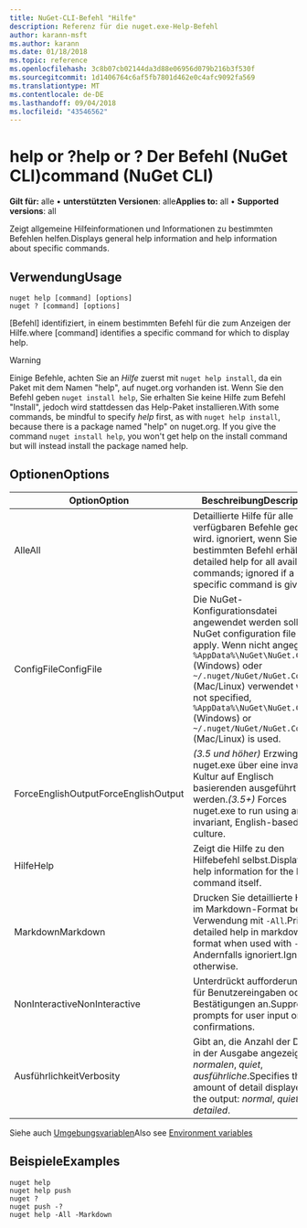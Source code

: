 ```yaml
---
title: NuGet-CLI-Befehl "Hilfe"
description: Referenz für die nuget.exe-Help-Befehl
author: karann-msft
ms.author: karann
ms.date: 01/18/2018
ms.topic: reference
ms.openlocfilehash: 3c8b07cb02144da3d88e06956d079b216b3f530f
ms.sourcegitcommit: 1d1406764c6af5fb7801d462e0c4afc9092fa569
ms.translationtype: MT
ms.contentlocale: de-DE
ms.lasthandoff: 09/04/2018
ms.locfileid: "43546562"
---
```

# <a name="help-or--command-nuget-cli"></a><span data-ttu-id="55041-103">help or ?</span><span class="sxs-lookup"><span data-stu-id="55041-103">help or ?</span></span> <span data-ttu-id="55041-104">Der Befehl (NuGet CLI)</span><span class="sxs-lookup"><span data-stu-id="55041-104">command (NuGet CLI)</span></span>

<span data-ttu-id="55041-105">**Gilt für:** alle &bullet; **unterstützten Versionen**: alle</span><span class="sxs-lookup"><span data-stu-id="55041-105">**Applies to:** all &bullet; **Supported versions**: all</span></span>

<span data-ttu-id="55041-106">Zeigt allgemeine Hilfeinformationen und Informationen zu bestimmten Befehlen helfen.</span><span class="sxs-lookup"><span data-stu-id="55041-106">Displays general help information and help information about specific commands.</span></span>

## <a name="usage"></a><span data-ttu-id="55041-107">Verwendung</span><span class="sxs-lookup"><span data-stu-id="55041-107">Usage</span></span>

```cli
nuget help [command] [options]
nuget ? [command] [options]
```

<span data-ttu-id="55041-108">[Befehl] identifiziert, in einem bestimmten Befehl für die zum Anzeigen der Hilfe.</span><span class="sxs-lookup"><span data-stu-id="55041-108">where [command] identifies a specific command for which to display help.</span></span>

> [!Warning]
> <span data-ttu-id="55041-109">Einige Befehle, achten Sie an *Hilfe* zuerst mit `nuget help install`, da ein Paket mit dem Namen "help", auf nuget.org vorhanden ist. Wenn Sie den Befehl geben `nuget install help`, Sie erhalten Sie keine Hilfe zum Befehl "Install", jedoch wird stattdessen das Help-Paket installieren.</span><span class="sxs-lookup"><span data-stu-id="55041-109">With some commands, be mindful to specify *help* first, as with `nuget help install`, because there is a package named "help" on nuget.org. If you give the command `nuget install help`, you won't get help on the install command but will instead install the package named help.</span></span>

## <a name="options"></a><span data-ttu-id="55041-110">Optionen</span><span class="sxs-lookup"><span data-stu-id="55041-110">Options</span></span>

| <span data-ttu-id="55041-111">Option</span><span class="sxs-lookup"><span data-stu-id="55041-111">Option</span></span> | <span data-ttu-id="55041-112">Beschreibung</span><span class="sxs-lookup"><span data-stu-id="55041-112">Description</span></span> |
| --- | --- |
| <span data-ttu-id="55041-113">Alle</span><span class="sxs-lookup"><span data-stu-id="55041-113">All</span></span> | <span data-ttu-id="55041-114">Detaillierte Hilfe für alle verfügbaren Befehle gedruckt wird. ignoriert, wenn Sie ein bestimmten Befehl erhält.</span><span class="sxs-lookup"><span data-stu-id="55041-114">Print detailed help for all available commands; ignored if a specific command is given.</span></span> |
| <span data-ttu-id="55041-115">ConfigFile</span><span class="sxs-lookup"><span data-stu-id="55041-115">ConfigFile</span></span> | <span data-ttu-id="55041-116">Die NuGet-Konfigurationsdatei angewendet werden soll.</span><span class="sxs-lookup"><span data-stu-id="55041-116">The NuGet configuration file to apply.</span></span> <span data-ttu-id="55041-117">Wenn nicht angegeben, `%AppData%\NuGet\NuGet.Config` (Windows) oder `~/.nuget/NuGet/NuGet.Config` (Mac/Linux) verwendet wird.</span><span class="sxs-lookup"><span data-stu-id="55041-117">If not specified, `%AppData%\NuGet\NuGet.Config` (Windows) or `~/.nuget/NuGet/NuGet.Config` (Mac/Linux) is used.</span></span>|
| <span data-ttu-id="55041-118">ForceEnglishOutput</span><span class="sxs-lookup"><span data-stu-id="55041-118">ForceEnglishOutput</span></span> | <span data-ttu-id="55041-119">*(3.5 und höher)*  Erzwingt nuget.exe über eine invariante Kultur auf Englisch basierenden ausgeführt werden.</span><span class="sxs-lookup"><span data-stu-id="55041-119">*(3.5+)* Forces nuget.exe to run using an invariant, English-based culture.</span></span> |
| <span data-ttu-id="55041-120">Hilfe</span><span class="sxs-lookup"><span data-stu-id="55041-120">Help</span></span> | <span data-ttu-id="55041-121">Zeigt die Hilfe zu den Hilfebefehl selbst.</span><span class="sxs-lookup"><span data-stu-id="55041-121">Displays help information for the help command itself.</span></span> |
| <span data-ttu-id="55041-122">Markdown</span><span class="sxs-lookup"><span data-stu-id="55041-122">Markdown</span></span> | <span data-ttu-id="55041-123">Drucken Sie detaillierte Hilfe im Markdown-Format bei Verwendung mit `-All`.</span><span class="sxs-lookup"><span data-stu-id="55041-123">Print detailed help in markdown format when used with `-All`.</span></span> <span data-ttu-id="55041-124">Andernfalls ignoriert.</span><span class="sxs-lookup"><span data-stu-id="55041-124">Ignored otherwise.</span></span> |
| <span data-ttu-id="55041-125">NonInteractive</span><span class="sxs-lookup"><span data-stu-id="55041-125">NonInteractive</span></span> | <span data-ttu-id="55041-126">Unterdrückt aufforderungen für Benutzereingaben oder Bestätigungen an.</span><span class="sxs-lookup"><span data-stu-id="55041-126">Suppresses prompts for user input or confirmations.</span></span> |
| <span data-ttu-id="55041-127">Ausführlichkeit</span><span class="sxs-lookup"><span data-stu-id="55041-127">Verbosity</span></span> | <span data-ttu-id="55041-128">Gibt an, die Anzahl der Details in der Ausgabe angezeigt: *normalen*, *quiet*, *ausführliche*.</span><span class="sxs-lookup"><span data-stu-id="55041-128">Specifies the amount of detail displayed in the output: *normal*, *quiet*, *detailed*.</span></span> |

<span data-ttu-id="55041-129">Siehe auch [Umgebungsvariablen](cli-ref-environment-variables.md)</span><span class="sxs-lookup"><span data-stu-id="55041-129">Also see [Environment variables](cli-ref-environment-variables.md)</span></span>

## <a name="examples"></a><span data-ttu-id="55041-130">Beispiele</span><span class="sxs-lookup"><span data-stu-id="55041-130">Examples</span></span>

```cli
nuget help
nuget help push
nuget ?
nuget push -?
nuget help -All -Markdown
```
